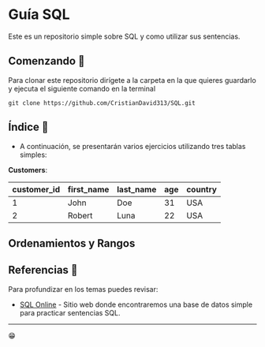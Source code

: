 # Guía SQL

Este es un repositorio simple sobre SQL y como utilizar sus sentencias.

## Comenzando 🚀

Para clonar este repositorio dirígete a la carpeta en la que quieres guardarlo y ejecuta el siguiente comando en la terminal

```
git clone https://github.com/CristianDavid313/SQL.git
```

## Índice 📢

* A continuación, se presentarán varios ejercicios utilizando tres tablas simples:

**Customers**:

| customer_id | first_name | last_name | age | country |
|-------------|------------|-----------|-----|---------|
|1            |John        |Doe        |31   |USA      |
|2	          |Robert	   |Luna       |22   |USA      |

## Ordenamientos y Rangos



## Referencias 🔧

Para profundizar en los temas puedes revisar:

* [SQL Online](https://www.programiz.com/sql/online-compiler/) - Sitio web donde encontraremos una base de datos simple para practicar sentencias SQL.

---
😁